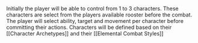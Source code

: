 Initially the player will be able to control from 1 to 3 characters.
These characters are select from the players available rooster before the combat.
The player will select ability, target and movement per character before committing  their actions.
Characters will be defined based on their [[Character Archetypes]] and their [[Elemental Combat Styles]]
